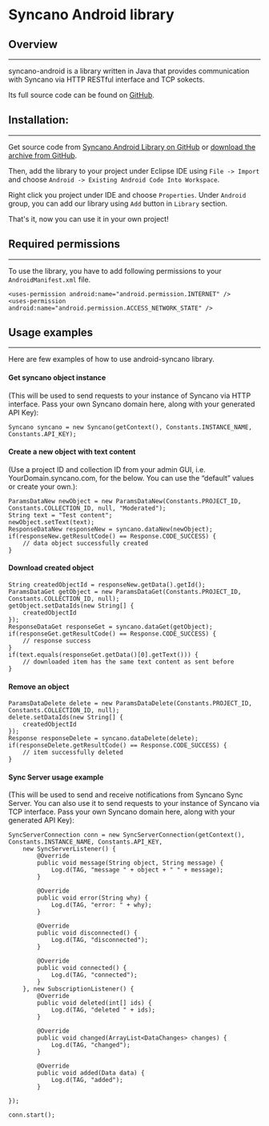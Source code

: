 # Syncano Android library

## Overview
---

syncano-android is a library written in Java that provides communication with Syncano via HTTP RESTful interface and TCP sokects.

Its full source code can be found on [GitHub](https://github.com/Syncano/syncano-android). 

## Installation:
---

Get source code from [Syncano Android Library on GitHub](https://github.com/Syncano/syncano-android) or [download the archive from GitHub](https://github.com/Syncano/syncano-android/archive/master.zip).

Then, add the library to your project under Eclipse IDE using `File -> Import` and choose `Android -> Existing Android Code Into Workspace`.

Right click you project under IDE and choose `Properties`. Under `Android` group, you can add our library using `Add` button in `Library` section.

That's it, now you can use it in your own project!

## Required permissions
---

To use the library, you have to add following permissions to your `AndroidManifest.xml` file.

```	
<uses-permission android:name="android.permission.INTERNET" />
<uses-permission android:name="android.permission.ACCESS_NETWORK_STATE" />
```
## Usage examples
---

Here are few examples of how to use android-syncano library.

#### Get syncano object instance

(This will be used to send requests to your instance of Syncano via HTTP interface. Pass your own Syncano domain here, along with your generated API Key):

```
Syncano syncano = new Syncano(getContext(), Constants.INSTANCE_NAME, Constants.API_KEY);
```

#### Create a new object with text content

(Use a project ID and collection ID from your admin GUI, i.e. YourDomain.syncano.com, for the below. You can use the “default” values or create your own.):

```
ParamsDataNew newObject = new ParamsDataNew(Constants.PROJECT_ID, Constants.COLLECTION_ID, null, "Moderated");
String text = "Test content";
newObject.setText(text);
ResponseDataNew responseNew = syncano.dataNew(newObject);
if(responseNew.getResultCode() == Response.CODE_SUCCESS) {
	// data object successfully created
}
```

#### Download created object

```
String createdObjectId = responseNew.getData().getId();
ParamsDataGet getObject = new ParamsDataGet(Constants.PROJECT_ID, Constants.COLLECTION_ID, null);
getObject.setDataIds(new String[] {
	createdObjectId
});
ResponseDataGet responseGet = syncano.dataGet(getObject);
if(responseGet.getResultCode() == Response.CODE_SUCCESS) {
	// response success
}
if(text.equals(responseGet.getData()[0].getText())) {
	// downloaded item has the same text content as sent before
}
```

#### Remove an object

```
ParamsDataDelete delete = new ParamsDataDelete(Constants.PROJECT_ID, Constants.COLLECTION_ID, null);
delete.setDataIds(new String[] {
	createdObjectId
});
Response responseDelete = syncano.dataDelete(delete);
if(responseDelete.getResultCode() == Response.CODE_SUCCESS) {
	// item successfully deleted
}
```

#### Sync Server usage example

(This will be used to send and receive notifications from Syncano Sync Server. You can also use it to send requests to your instance of Syncano via TCP interface. Pass your own Syncano domain here, along with your generated API Key):

```
SyncServerConnection conn = new SyncServerConnection(getContext(), Constants.INSTANCE_NAME, Constants.API_KEY,
	new SyncServerListener() {
		@Override
		public void message(String object, String message) {
			Log.d(TAG, "message " + object + " " + message);
		}

		@Override
		public void error(String why) {
			Log.d(TAG, "error: " + why);
		}

		@Override
		public void disconnected() {
			Log.d(TAG, "disconnected");
		}

		@Override
		public void connected() {
			Log.d(TAG, "connected");
		}
	}, new SubscriptionListener() {
		@Override
		public void deleted(int[] ids) {
			Log.d(TAG, "deleted " + ids);
		}

		@Override
		public void changed(ArrayList<DataChanges> changes) {
			Log.d(TAG, "changed");
		}

		@Override
		public void added(Data data) {
			Log.d(TAG, "added");
		}

});

conn.start();
```


